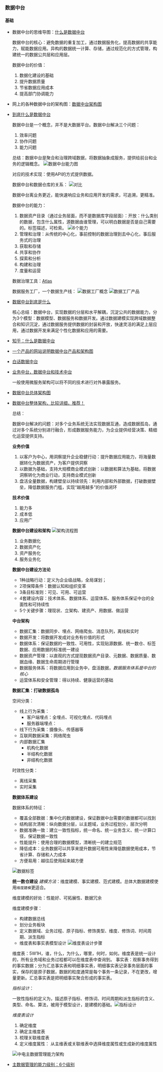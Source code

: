 ### 数据中台


#### 基础

- 数据中台的思维导图：[什么是数据中台](https://zhuanlan.zhihu.com/p/99591075)
  
  数据中台的核心：避免数据的重复加工，通过数据服务化，提高数据的共享能力，赋能数据应用。异构的数据统一计算、存储，通过规范化的方式管理，构建统一的数据公共层和应用层。

  数据中台的价值：
  1. 数据化建设的基础
  2. 提升数据质量
  3. 节省数据应用成本
  4. 提高部门协调能力

- 网上的各种数据中台的架构图：[数据中台架构图](https://www.cnblogs.com/kymdidicom/p/14786954.html)

- [到底什么是数据中台](https://blog.csdn.net/cqcre/article/details/96935800)
  
  数据中台是一个概念，并不是大数据平台。数据中台解决三个问题：
  1. 效率问题
  2. 协作问题
  3. 能力问题
   
  总结：数据中台是聚合和治理跨域数据，将数据抽象成服务，提供给前台和业务的逻辑概念。
  ![数据中台能力图](https://img-blog.csdnimg.cn/img_convert/500c6f26aad93638178b8623a0a88eea.png)

   对应的技术实现：使用API的方式提供数据。

   数据中台和数据仓库的关系：
   ![对比](https://img-blog.csdnimg.cn/img_convert/1c005f77ccb3869e06cc47bee3a1bd7e.png)

   数据中台离业务更近，能快速响应业务和应用开发的需求，可追溯，更精准。

    数据中台的能力：
    1. 数据资产目录（通过业务层面，而不是数据库字段层面）：开放：什么类别的数据，包含什么属性，源数据由谁管理，可以明白数据是否是自己需要的。标签描述，可检索。 ![6个能力](https://img-blog.csdnimg.cn/img_convert/268d2a372c056af43e34f2a71b8972f1.png)
    2. 管理和治理：从传统的中心化，事前控制的数据治理到去中心化，事后服务式的治理
    3. 获取和存储
    4. 共享和协作
    5. 探索和分析
    6. 构建和治理
    7. 度量和运营

    数据治理工具：[Atlas](https://atlas.apache.org/#/)

    数据服务工厂，一个数据生产线：
    ![数据工厂概念](https://img-blog.csdnimg.cn/img_convert/9f1260312fe6653badacf9cf42fbf5e9.png)
    ![数据工厂产品](https://img-blog.csdnimg.cn/img_convert/a82b7d72897ab899cdb8f9c21f354c45.png)

- [数据中台到底是什么](https://www.jianshu.com/p/f8a7c33709b3)
  
  核心总结：数据中台，实现数据的分层和水平解耦，沉淀公共的数据能力，分为3个模型：数据模型、数据服务和数据开发。通过数据建模实现跨域数据整合和知识沉淀，通过数据服务提供数据的封装和开放，快速灵活的满足上层应用，通过数据开发来满足个性化数据和应用的需要。

- [知乎：什么是数据中台](https://www.zhihu.com/question/432809145/answer/1634467663)
- [一个产品的网站说明数据中台产品和架构图](http://www.chinasie.com/product/detail/314.html)
- [白话数据中台](http://www.360doc.com/content/19/0724/12/60273092_850716724.shtml)
- [业务中台，数据中台和技术中台](https://baijiahao.baidu.com/s?id=1686861716641332484&wfr=spider&for=pc)
  
  一般使用微服务架构可以将不同的技术进行对外暴露服务。

- [数据中台总体架构图](https://www.jianshu.com/p/ffd9a21f296d)
- [数据中台整体架构，比较详细，推荐！](https://blog.csdn.net/weixin_46002001/article/details/125522830)

  总结：

  数据中台解决的问题：对多个业务系统无法实现数据互通，造成数据孤岛，通过对多个系统分别进行融合，形成数据服务能力，为企业提供经营决策、精细化运营提供支持。

  **业务价值**
  1. 以客户为中心，用洞察提升企业稳健行动：提升数据应用能力，将海量数据转化为数据资产，为客户提供洞察
  2. 以数据为基础，支持大规模商业模式创新：以数据和算法为基础，将数据洞察转化为商业行动，支持商业模式创新
  3. 盘活全量数据，构建壁垒以持续领先：利用内部和外部数据，打破数据壁垒，降低数据服务门槛，实现“越用越多”的价值闭环

  **技术价值**
  1. 能力多
  2. 成本低
  3. 应用广

  **数据中台建设和架构**
  ![架构流程图](https://img-blog.csdnimg.cn/c3a9f0c7b9de46408b6c9ed4675effeb.png)
  1. 业务数据化
  2. 数据资产化
  3. 资产服务化
  4. 服务业务化

  **数据中台建设方法论**
  - 1种战略行动：定义为企业级战略，全局谋划；
  - 2项保障条件：数据认知和组织变革
  - 3条目标准则：可见、可用、可运营
  - 4套建设内容：技术体系、数据体系、运营体系、服务体系保证中台的全面性和可持续性
  - 5个关键步骤：理现状、立架构、建资产、用数据、做运营

  **中台架构**
  - 数据汇集：数据同步、埋点、网络爬虫、消息队列，离线和实时
  - 数据开发：将数据开发成对业务有价值的形式
  - 数据体系：保证数据的一致性、可用性，实现贴源数据、统一数仓、标签数据、应用数据的标准统一建设
  - 数据资产管理：以直观的方式提现数据资产目录、元数据、数据质量、数据血缘、数据生命周期进行管理
  - 数据服务体系：将数据应用到业务中，盘活数据，*数据服务体系是中台的核心*
  - 运营体系和安全管理：得以持续、健康运营的基础

  **数据汇集：打破数据孤岛**
  
  空间分类：
  - 线上行为采集：
    - 客户端埋点：全埋点、可视化埋点、代码埋点
    - 服务器端埋点：
  - 线下行为采集：摄像头、传感器等
  - 互联网数据采集：网络爬虫
  - 内部数据汇集
    - 机构化数据
    - 半结构化数据
    - 非结构化数据
  
  时效性分类：
  - 离线采集
  - 实时采集

  **数据体系建设**
  
  数据体系的特征：
  - 覆盖全部数据：集中化的数据建设，保证数据中台需要的数据都可以找到
  - 结构层次清晰：纵向数据分层，以主题域，业务过程划分，层次分明
  - 数据准确一致：建立一致性指标，统一命名、统一业务含义、统一计算口径，保证数据一致性
  - 性能提升：使用合理的数据模型，清晰统一的建立规范
  - 降低成本：业务数据可以共享来提升数据可用性来降低数据使用成本，节省计算、存储和人力成本
  - 方便易用：越往后使用起来越方便

  ![数据标签](https://img-blog.csdnimg.cn/f7aef9536ad44ab087f2f9f2ebd501b1.png)

  **统一数仓建设**
  *建模方法*：维度建模、事实建模、范式建模。总体大数据建模使用`维度建模`更适合。

  维度建模的好处：性能好、可拓展性、数据冗余

  维度建模步骤：
  - 构建数据总线
  - 划分业务板块
  - 定义数据域、业务过程、原子指标、修饰类型、维度、修饰词、时间周期、派生指标
  - 维度表和事实表模型设计
  ![维度表设计步骤](https://img-blog.csdnimg.cn/513f77b0ee7a4401a76168a049156f85.png)

  维度表：5W1H，谁，什么，为什么，哪里，何时，如何。维度表是统一设计的，所有业务域和业务过程都可以在维度表中查询到。
  事实表：观察事务得到的事实数据；分为汇总事实表和明细事实表，明细事实表记录事务层面的事实，保存的是原子数据，数据的粒度通常是每个事务一条记录，不在更改，增量更新。汇总事实表是把明细事实聚合形成的事实表。

  *指标设计*：

  一致性指标的定义为，描述原子指标、修饰词、时间周期和派生指标的含义、类型、命名、算法，被用于模型设计，是建模的基础。![指标设计](https://img-blog.csdnimg.cn/c708fd6bd27b4bac8e7c97620f9692e8.png)

  *维度表设计*
  1. 确定维度
  2. 确定主维度表
  3. 梳理关联维度表
  4. 定义维度属性： 从主维表或关联维表中选择维度属性或生成新的维度属性
   
   ![中电主数据管理能力架构](https://www.gientech.com/uploads/images/2022/0228/XdxlkcrMNaZIfbSSDzEUhHZMKs7C5i58LBKkp0Nn.png)
  
- [主数据管理的能力级别：6个级别](https://baike.baidu.com/item/主数据/7310399?fr=aladdin)
  
